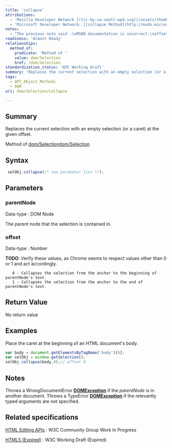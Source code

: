 ```yaml
---
title: 'collapse'
attributions:
  - 'Mozilla Developer Network [![cc-by-sa-small-wpd.svg](/assets/thumb/8/8c/cc-by-sa-small-wpd.svg/120px-cc-by-sa-small-wpd.svg.png)](http://creativecommons.org/licenses/by-sa/3.0/us/): [[Selection.collapse](https://developer.mozilla.org/en-US/docs/Web/API/Selection.collapse) Article]'
  - 'Microsoft Developer Network: [[collapse Method](http://msdn.microsoft.com/en-us/library/ie/ff975173(v=vs.85).aspx) Article]'
notes:
  - "The previous note said -\nMSDN documentation is incorrect.\noffset may have 0 or 1 value;\noffset\n\n   0 - Collapses the selection from the anchor to the beginning of parentNode's text.\n   1 - Collapses the selection from the anchor to the end of parentNode's text.\n\nHowever, testing in Chrome, values other than 0 or 1 are supported and are affecting the position of the caret accordingly."
readiness: 'Almost Ready'
relationships:
  method_of:
    predicate: 'Method of '
    value: dom/Selection
    href: /dom/Selection
standardization_status: 'W3C Working Draft'
summary: 'Replaces the current selection with an empty selection (or a caret) at the given offset.'
tags:
  - API_Object_Methods
  - DOM
uri: dom/Selection/collapse

---
```

## Summary

Replaces the current selection with an empty selection (or a caret) at the given offset.

Method of [dom/Selection](/dom/Selection)[dom/Selection](/dom/Selection)

## Syntax

``` js
 selObj.collapse(/* see parameter list */);
```

## Parameters

### parentNode

 Data-type
:   DOM Node

 The parent node that the selection is contained in.

### offset

 Data-type
:   Number

**TODO**: Verify these values, as Chrome seems to respect values other than 0 or 1 and act accordingly.

       0 - Collapses the selection from the anchor to the beginning of parentNode's text.
       1 - Collapses the selection from the anchor to the end of parentNode's text.

## Return Value

No return value

## Examples

Place the caret at the beginning of an HTML document's body.

``` js
var body = document.getElementsByTagName('body')[0];
var selObj = window.getSelection();
selObj.collapse(body,0);// offset 0
```

## Notes

Throws a WrongDocumentError [**DOMException**](/dom/DOMException) if the *parentNode* is in another document. Throws a TypeError [**DOMException**](/dom/DOMException) if the relevantly typed arguments are not specified.

## Related specifications

[HTML Editing APIs](https://dvcs.w3.org/hg/editing/raw-file/tip/editing.html#dom-selection-collapse)
:   W3C Community Group Work In Progress

[HTML5 (Expired)](http://www.w3.org/TR/2010/WD-html5-20100624/editing.html#selection-0)
:   W3C Working Draft (Expired)
